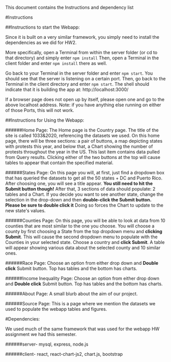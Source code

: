 This document contains the Instructions and dependency list

#Instructions

##Instructions to start the Webapp:

Since it is built on a very similar framework, you simply need to install the dependencies as we did for HW2.

More specifically, open a Terminal from within the server folder (or cd to that directory) and simply enter `npm install`
Then, open a Terminal in the client folder and enter `npm install` there as well.

Go back to your Terminal in the server folder and enter `npm start`. You should see that the server is listening on a certain port.
Then, go back to the Terminal in the client directory and enter `npm start`. The shell should indicate that it is building the app
at:
http://localhost:3000/

If a browser page does not open up by itself, please open one and go to the above localhost address. Note: if you have anything
else running on either of those Ports, this will not work.




##Instructions for Using the Webapp:

######Home Page:
The Home page is the Country page. The title of the site is called 1033&2020, referencing the datasets we used. On this home page, there will be three sections: a pair of buttons, a map depicting states with protests this year, and below that, a Chart showing the number of protests throughout the year in the US. This last item contains data pulled from Query results. Clicking either of the two buttons at the top will cause tables to appear that contain the specified material. 

######States Page:
On this page you will, at first, just find a dropdown box that has queried the datasets to get all the 50 states + DC and Puerto Rico. After choosing one, you will see a title appear. **You still need to hit the Submit button though!** After that, 3 sections of data should populate: 2 tables and a Chart. If you decide you want to see another state, change the selection in the drop-down and then **double-click the Submit button.** **Please be sure to double click it** Doing so forces the Chart to update to the new state's values. 

######Counties Page:
On this page, you will be able to look at data from 10 counties that are most similar to the one you choose. You will choose a county by first choosing a State from the top dropdown menu and **clicking Submit**. This will cause the second dropdown menu to populate with the Counties in your selected state. Choose a country and **click Submit**. A table will appear showing various data about the selected county and 10 similar ones. 

######Race Page:
Choose an option from either drop down and **Double click** Submit button. Top has tables and the bottom has charts.

######Income Inequality Page:
Choose an option from either drop down and **Double click** Submit button. Top has tables and the bottom has charts.

######About Page:
A small blurb about the aim of our project.

######Source Page:
This is a page where we mention the datasets we used to populate the webapp tables and figures.



#Dependencies:

We used much of the same framework that was used for the webapp HW assignment we had this semester.

######server- 
mysql, express, node.js

######client- 
react, react-chart-js2, chart.js, bootstrap
